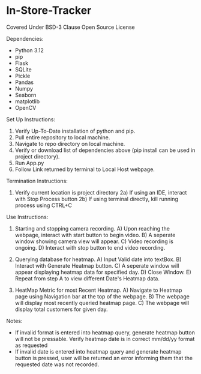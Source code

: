 # In-Store-Tracker
Covered Under BSD-3 Clause Open Source License

Dependencies:
- Python 3.12
- pip
- Flask
- SQLite
- Pickle
- Pandas
- Numpy
- Seaborn
- matplotlib
- OpenCV

Set Up Instructions:

1) Verify Up-To-Date installation of python and pip.
2) Pull entire repository to local machine.
3) Navigate to repo directory on local machine.
4) Verify or download list of dependencies above (pip install can be used in project directory).
5) Run App.py
6) Follow Link returned by terminal to Local Host webpage.


Termination Instructions:
1) Verify current location is project directory
2a) If using an IDE, interact with Stop Process button
2b) If using terminal directly, kill running process using CTRL+C




Use Instructions:

1) Starting and stopping camera recording.
    A) Upon reaching the webpage, interact with start button to begin video.
    B) A seperate window showing camera view will appear.
    C) Video recording is ongoing.
    D) Interact with stop button to end video recording.

2) Querying database for heatmap.
    A) Input Valid date into textBox.
    B) Interact with Generate Heatmap button.
    C) A seperate window will appear displaying heatmap data for specified day.
    D) Close Window.
    E) Repeat from step A to view different Date's Heatmap data.

3) HeatMap Metric for most Recent Heatmap.
    A) Navigate to Heatmap page using Navigation bar at the top of the webpage.
    B) The webpage will display most recently queried heatmap page.
    C) The webpage will display total customers for given day.



Notes:
- If invalid format is entered into heatmap query, generate heatmap button will not be pressable.
Verify heatmap date is in correct mm/dd/yy format as requested
- If invalid date is entered into heatmap query and generate heatmap button is pressed, user will
be returned an error informing them that the requested date was not recorded.

